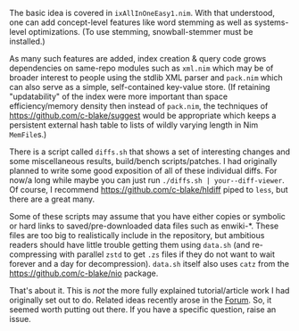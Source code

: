 The basic idea is covered in `ixAllInOneEasy1.nim`.  With that understood, one
can add concept-level features like word stemming as well as systems-level
optimizations.  (To use stemming, snowball-stemmer must be installed.)

As many such features are added, index creation & query code grows dependencies
on same-repo modules such as `xml.nim` which may be of broader interest to
people using the stdlib XML parser and `pack.nim` which can also serve as a
simple, self-contained key-value store.  (If retaining "updatability" of the
index were more important than space efficiency/memory density then instead
of `pack.nim`, the techniques of https://github.com/c-blake/suggest would be
appropriate which keeps a persistent external hash table to lists of wildly
varying length in Nim `MemFile`s.)

There is a script called `diffs.sh` that shows a set of interesting changes
and some miscellaneous results, build/bench scripts/patches.  I had originally
planned to write some good exposition of all of these individual diffs.
For now/a long while maybe you can just run `./diffs.sh | your--diff-viewer`.
Of course, I recommend https://github.com/c-blake/hldiff piped to `less`,
but there are a great many.

Some of these scripts may assume that you have either copies or symbolic or
hard links to saved/pre-downloaded data files such as enwiki-\*.  These files
are too big to realistically include in the repository, but ambitious readers
should have little trouble getting them using `data.sh` (and re-compressing
with parallel `zstd` to get `.zs` files if they do not want to wait forever
and a day for decompression). `data.sh` itself also uses `catz` from the 
https://github.com/c-blake/nio package.

That's about it.  This is *not* the more fully explained tutorial/article work
I had originally set out to do.  Related ideas recently arose in the
[Forum](https://forum.nim-lang.org/t/8732).  So, it seemed worth putting out
there.  If you have a specific question, raise an issue.
